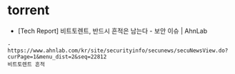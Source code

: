 # torrent

- [Tech Report] 비트토렌트, 반드시 흔적은 남는다 - 보안 이슈 | AhnLab
```
- https://www.ahnlab.com/kr/site/securityinfo/secunews/secuNewsView.do?curPage=1&menu_dist=2&seq=22812
비트토렌트 흔적
```
